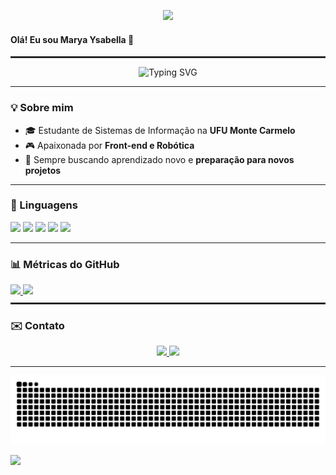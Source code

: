 <p align="center">
  <img src="https://media3.giphy.com/media/v1.Y2lkPTc5MGI3NjExcHNpN3Bsb2RtYjFjYm53a3AyYzJtNDYwaDJ3aDFlNW9tb21tdjJkcCZlcD12MV9pbnRlcm5hbF9naWZfYnlfaWQmY3Q9Zw/k8kITi9SAwe9JWbUaH/giphy.gif" width="300px"/>
</p>

<h4>Olá! Eu sou Marya Ysabella 👋</h4>
<hr style="border:0.5px solid #333; margin: 10px 0;" />
<p align="center">
  <img src="https://readme-typing-svg.herokuapp.com?font=Fira+Code&size=17&duration=3000&pause=1000&color=00FF00&center=true&vCenter=true&width=500&lines=Estudante+de+TI;Foco+em+C+%2F+Estruturas+de+Dados+%2F+Web;Apaixonada+por+café+☕" alt="Typing SVG" />
</p>

<hr>

### 💡 Sobre mim
- 🎓 Estudante de Sistemas de Informação na **UFU Monte Carmelo**   
- 🎮 Apaixonada por **Front-end e Robótica**  
- 🌱 Sempre buscando aprendizado novo e **preparação para novos projetos**
---

<h3>🔧 Linguagens</h3>
<p >
  <img height="16" src="https://cdn.jsdelivr.net/gh/devicons/devicon/icons/c/c-original.svg" />
  <img src="https://cdn.jsdelivr.net/gh/devicons/devicon/icons/arduino/arduino-original.svg" width="23"/>
  <img src="https://cdn.jsdelivr.net/gh/devicons/devicon/icons/javascript/javascript-original.svg" width="23"/>
  <img src="https://cdn.jsdelivr.net/gh/devicons/devicon/icons/html5/html5-original.svg" width="23"/>
  <img src="https://cdn.jsdelivr.net/gh/devicons/devicon/icons/css3/css3-original.svg" width="23"/>


  <!-- Adicione outras linguagens aqui -->
</p>

---

<div>
  <h3>📊 Métricas do GitHub</h3>
  
  <a href="https://github.com/ysabellyysa">
    <img height="180em" src="https://github-readme-stats.vercel.app/api?username=ysabellyysa&show_icons=true&theme=tokyonight&hide_border=false&title_color=ff79c6&text_color=ffffff&icon_color=79ff97&bg_color=0d1117"/>
    <img height="180em" src="https://streak-stats.demolab.com/?user=ysabellyysa&theme=tokyonight&hide_border=false"/>
  </a>
</div>
<hr style="border:0.5px solid #333; margin: 10px 0;" />

<h3>✉️ Contato</h3>
<p align="center">
  <a href="mailto:maryaysabellacolatino17@gmail.com">
    <img src="https://img.shields.io/badge/Gmail-D14836?style=for-the-badge&logo=gmail&logoColor=white" />
  </a>
  <a href="https://www.linkedin.com/in/marya-ysabella-colatino-a239a12a8/">
    <img src="https://img.shields.io/badge/LinkedIn-0A66C2?style=for-the-badge&logo=linkedin&logoColor=white" />
  </a>
</p>
<hr>
<div align="center">
  <img src="https://raw.githubusercontent.com/ysabellyysa/ysabellyysa/output/github-contribution-grid-snake.svg" alt="Snake Animation" />
</div>
<p>
  <img src="https://media1.giphy.com/media/v1.Y2lkPTc5MGI3NjExajU3aGdwZDc1NzJxZDZkbmRxM2xlOGt1Zjg4aWxlZmdqM290Nng3dSZlcD12MV9pbnRlcm5hbF9naWZfYnlfaWQmY3Q9Zw/jAe22Ec5iICCk/giphy.gif" width="200px"/>
</p>
